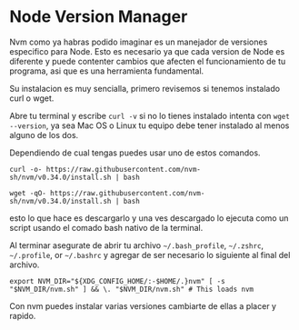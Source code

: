 # Node Version Manager

Nvm como ya habras podido imaginar es un manejador de versiones especifico para Node. Esto es necesario ya que cada version de Node es diferente y puede contenter cambios que afecten el funcionamiento de tu programa, asi que es una herramienta fundamental.

Su instalacion es muy sencialla, primero revisemos si tenemos instalado curl o wget.

Abre tu terminal y escribe `curl -v` si no lo tienes instalado intenta con `wget --version`, ya sea Mac OS o Linux tu equipo debe tener instalado al menos alguno de los dos.

Dependiendo de cual tengas puedes usar uno de estos comandos.

`curl -o- https://raw.githubusercontent.com/nvm-sh/nvm/v0.34.0/install.sh | bash`

`wget -qO- https://raw.githubusercontent.com/nvm-sh/nvm/v0.34.0/install.sh | bash`

esto lo que hace es descargarlo y una ves descargado lo ejecuta como un script usando el comado bash nativo de la terminal.

Al terminar asegurate de abrir tu archivo `~/.bash_profile`, `~/.zshrc`, `~/.profile`, or `~/.bashrc` y agregar de ser necesario lo siguiente al final del archivo.

`export NVM_DIR="${XDG_CONFIG_HOME/:-$HOME/.}nvm"
[ -s "$NVM_DIR/nvm.sh" ] && \. "$NVM_DIR/nvm.sh" # This loads nvm`

Con nvm puedes instalar varias versiones cambiarte de ellas a placer y rapido.